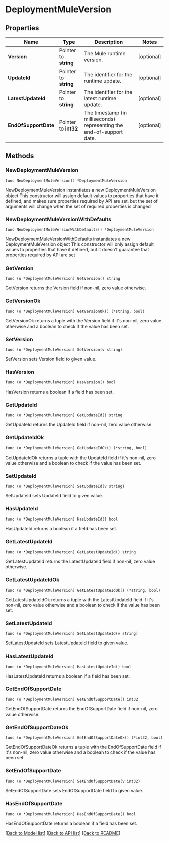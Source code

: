 # DeploymentMuleVersion

## Properties

Name | Type | Description | Notes
------------ | ------------- | ------------- | -------------
**Version** | Pointer to **string** | The Mule runtime version. | [optional] 
**UpdateId** | Pointer to **string** | The identifier for the runtime update. | [optional] 
**LatestUpdateId** | Pointer to **string** | The identifier for the latest runtime update. | [optional] 
**EndOfSupportDate** | Pointer to **int32** | The timestamp (in milliseconds) representing the end-of-support date. | [optional] 

## Methods

### NewDeploymentMuleVersion

`func NewDeploymentMuleVersion() *DeploymentMuleVersion`

NewDeploymentMuleVersion instantiates a new DeploymentMuleVersion object
This constructor will assign default values to properties that have it defined,
and makes sure properties required by API are set, but the set of arguments
will change when the set of required properties is changed

### NewDeploymentMuleVersionWithDefaults

`func NewDeploymentMuleVersionWithDefaults() *DeploymentMuleVersion`

NewDeploymentMuleVersionWithDefaults instantiates a new DeploymentMuleVersion object
This constructor will only assign default values to properties that have it defined,
but it doesn't guarantee that properties required by API are set

### GetVersion

`func (o *DeploymentMuleVersion) GetVersion() string`

GetVersion returns the Version field if non-nil, zero value otherwise.

### GetVersionOk

`func (o *DeploymentMuleVersion) GetVersionOk() (*string, bool)`

GetVersionOk returns a tuple with the Version field if it's non-nil, zero value otherwise
and a boolean to check if the value has been set.

### SetVersion

`func (o *DeploymentMuleVersion) SetVersion(v string)`

SetVersion sets Version field to given value.

### HasVersion

`func (o *DeploymentMuleVersion) HasVersion() bool`

HasVersion returns a boolean if a field has been set.

### GetUpdateId

`func (o *DeploymentMuleVersion) GetUpdateId() string`

GetUpdateId returns the UpdateId field if non-nil, zero value otherwise.

### GetUpdateIdOk

`func (o *DeploymentMuleVersion) GetUpdateIdOk() (*string, bool)`

GetUpdateIdOk returns a tuple with the UpdateId field if it's non-nil, zero value otherwise
and a boolean to check if the value has been set.

### SetUpdateId

`func (o *DeploymentMuleVersion) SetUpdateId(v string)`

SetUpdateId sets UpdateId field to given value.

### HasUpdateId

`func (o *DeploymentMuleVersion) HasUpdateId() bool`

HasUpdateId returns a boolean if a field has been set.

### GetLatestUpdateId

`func (o *DeploymentMuleVersion) GetLatestUpdateId() string`

GetLatestUpdateId returns the LatestUpdateId field if non-nil, zero value otherwise.

### GetLatestUpdateIdOk

`func (o *DeploymentMuleVersion) GetLatestUpdateIdOk() (*string, bool)`

GetLatestUpdateIdOk returns a tuple with the LatestUpdateId field if it's non-nil, zero value otherwise
and a boolean to check if the value has been set.

### SetLatestUpdateId

`func (o *DeploymentMuleVersion) SetLatestUpdateId(v string)`

SetLatestUpdateId sets LatestUpdateId field to given value.

### HasLatestUpdateId

`func (o *DeploymentMuleVersion) HasLatestUpdateId() bool`

HasLatestUpdateId returns a boolean if a field has been set.

### GetEndOfSupportDate

`func (o *DeploymentMuleVersion) GetEndOfSupportDate() int32`

GetEndOfSupportDate returns the EndOfSupportDate field if non-nil, zero value otherwise.

### GetEndOfSupportDateOk

`func (o *DeploymentMuleVersion) GetEndOfSupportDateOk() (*int32, bool)`

GetEndOfSupportDateOk returns a tuple with the EndOfSupportDate field if it's non-nil, zero value otherwise
and a boolean to check if the value has been set.

### SetEndOfSupportDate

`func (o *DeploymentMuleVersion) SetEndOfSupportDate(v int32)`

SetEndOfSupportDate sets EndOfSupportDate field to given value.

### HasEndOfSupportDate

`func (o *DeploymentMuleVersion) HasEndOfSupportDate() bool`

HasEndOfSupportDate returns a boolean if a field has been set.


[[Back to Model list]](../README.md#documentation-for-models) [[Back to API list]](../README.md#documentation-for-api-endpoints) [[Back to README]](../README.md)


